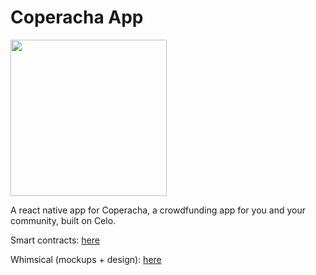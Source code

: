 # Coperacha App   
<img src="https://user-images.githubusercontent.com/7016669/113189335-18a96080-9229-11eb-99a8-db58f03a6f94.png" width="250" height="250">


A react native app for Coperacha, a crowdfunding app for you and your community, built on Celo. 

Smart contracts: [here](https://github.com/Alex-Neo-Projects/Coperacha-contracts)

Whimsical (mockups + design): [here](https://whimsical.com/coperacha-ExoT2t7gobgXMG3Vpv5RxD)
